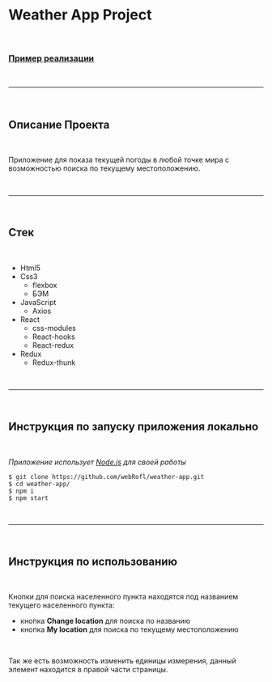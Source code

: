 # Weather App Project

<br>

### [Пример реализации][1]

<br/>

---

<br/>

## Описание Проекта

<br />

Приложение для показа текущей погоды в любой точке мира с возможностью поиска по текущему местоположению.

<br />

---

<br />

## Стек

<br />

- Html5
- Css3
  - flexbox
  - БЭМ
- JavaScript
  - Axios
- React
  - css-modules
  - React-hooks
  - React-redux
- Redux
  - Redux-thunk

<br />

---

<br />

## Инструкция по запуску приложения **локально**

<br />

_Приложение использует [Node.js][2] для своей работы_

```
$ git clone https://github.com/webRofl/weather-app.git
$ cd weather-app/
$ npm i
$ npm start
```

<br />

---

<br />

## Инструкция по использованию

<br />

Кнопки для поиска населенного пункта находятся под названием текущего населенного пункта:

- кнопка **Change location** для поиска по названию
- кнопка **My location** для поиска по текущему местоположению

<br />

Так же есть возможность изменить единицы измерения, данный элемент находится в правой части страницы.

<br />

[1]: https://webrofl.github.io/weather-app/
[2]: https://nodejs.org/
